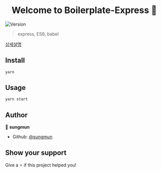 <h1 align="center">Welcome to Boilerplate-Express 👋</h1>
<p>
  <img alt="Version" src="https://img.shields.io/badge/version-1.0.0-blue.svg?cacheSeconds=2592000" />
</p>

> express, ES6, babel

[상세설명](/sungmun/boilerplate-express/wiki/base-project-structure)

## Install

```sh
yarn
```

## Usage

```sh
yarn start
```

## Author

👤 **sungmun**

- Github: [@sungmun](https://github.com/sungmun)

## Show your support

Give a ⭐️ if this project helped you!
